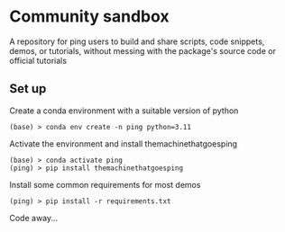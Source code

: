 # Community sandbox
A repository for ping users to build and share scripts, code snippets, demos, or tutorials, without messing with the package's source code or official tutorials

## Set up
Create a conda environment with a suitable version of python

```
(base) > conda env create -n ping python=3.11
```

Activate the environment and install themachinethatgoesping

```
(base) > conda activate ping
(ping) > pip install themachinethatgoesping
```

Install some common requirements for most demos
```
(ping) > pip install -r requirements.txt
```

Code away...

